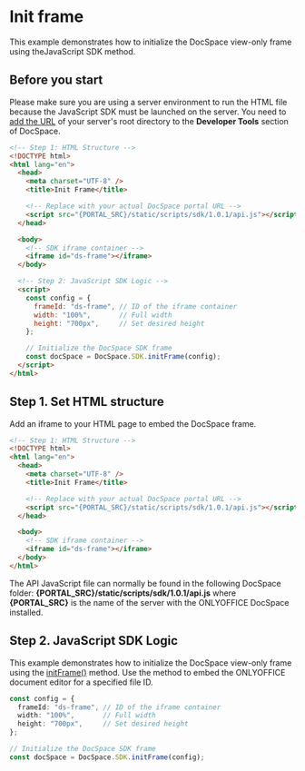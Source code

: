 # Init frame
This example demonstrates how to initialize the DocSpace view-only frame using theJavaScript SDK method.

## Before you start
Please make sure you are using a server environment to run the HTML file because the JavaScript SDK must be launched on the server.
You need to [add the URL](../../../get-started/basic-concepts.md#step-1-specifying-the-docspace-url) of your server's root directory to the **Developer Tools** section of DocSpace.

``` html
<!-- Step 1: HTML Structure -->
<!DOCTYPE html>
<html lang="en">
  <head>
    <meta charset="UTF-8" />
    <title>Init Frame</title>

    <!-- Replace with your actual DocSpace portal URL -->
    <script src="{PORTAL_SRC}/static/scripts/sdk/1.0.1/api.js"></script>
  </head>

  <body>
    <!-- SDK iframe container -->
    <iframe id="ds-frame"></iframe>
  </body>

  <!-- Step 2: JavaScript SDK Logic -->
  <script>
    const config = {
      frameId: "ds-frame", // ID of the iframe container
      width: "100%",       // Full width
      height: "700px",     // Set desired height
    };

    // Initialize the DocSpace SDK frame
    const docSpace = DocSpace.SDK.initFrame(config);
  </script>
</html>
```

## Step 1. Set HTML structure
Add an iframe to your HTML page to embed the DocSpace frame.

``` html
<!-- Step 1: HTML Structure -->
<!DOCTYPE html>
<html lang="en">
  <head>
    <meta charset="UTF-8" />
    <title>Init Frame</title>

    <!-- Replace with your actual DocSpace portal URL -->
    <script src="{PORTAL_SRC}/static/scripts/sdk/1.0.1/api.js"></script>
  </head>

  <body>
    <!-- SDK iframe container -->
    <iframe id="ds-frame"></iframe>
  </body>
</html>
```

The API JavaScript file can normally be found in the following DocSpace folder: **\{PORTAL_SRC\}/static/scripts/sdk/1.0.1/api.js** where **\{PORTAL_SRC\}** is the name of the server with the ONLYOFFICE DocSpace installed.

## Step 2. JavaScript SDK Logic
This example demonstrates how to initialize the DocSpace view-only frame using the [initFrame()](../../../usage-sdk/methods.md#initframe) method.
Use the  method to embed the ONLYOFFICE document editor for a specified file ID.

``` ts
const config = {
  frameId: "ds-frame", // ID of the iframe container
  width: "100%",       // Full width
  height: "700px",     // Set desired height
};

// Initialize the DocSpace SDK frame
const docSpace = DocSpace.SDK.initFrame(config);
```